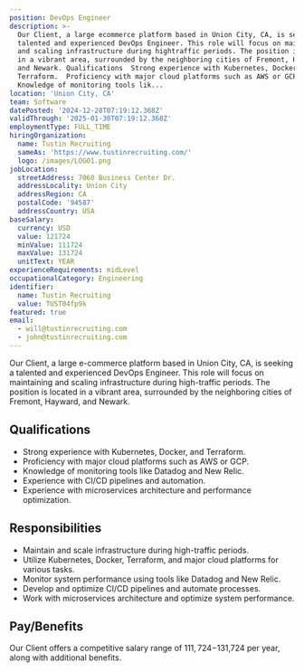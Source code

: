 ```yaml
---
position: DevOps Engineer
description: >-
  Our Client, a large ecommerce platform based in Union City, CA, is seeking a
  talented and experienced DevOps Engineer. This role will focus on maintaining
  and scaling infrastructure during hightraffic periods. The position is located
  in a vibrant area, surrounded by the neighboring cities of Fremont, Hayward,
  and Newark. Qualifications  Strong experience with Kubernetes, Docker, and
  Terraform.  Proficiency with major cloud platforms such as AWS or GCP. 
  Knowledge of monitoring tools lik...
location: 'Union City, CA'
team: Software
datePosted: '2024-12-28T07:19:12.368Z'
validThrough: '2025-01-30T07:19:12.368Z'
employmentType: FULL_TIME
hiringOrganization:
  name: Tustin Recruiting
  sameAs: 'https://www.tustinrecruiting.com/'
  logo: /images/LOGO1.png
jobLocation:
  streetAddress: 7060 Business Center Dr.
  addressLocality: Union City
  addressRegion: CA
  postalCode: '94587'
  addressCountry: USA
baseSalary:
  currency: USD
  value: 121724
  minValue: 111724
  maxValue: 131724
  unitText: YEAR
experienceRequirements: midLevel
occupationalCategory: Engineering
identifier:
  name: Tustin Recruiting
  value: TUST04fp9k
featured: true
email:
  - will@tustinrecruiting.com
  - john@tustinrecruiting.com
---
```




Our Client, a large e-commerce platform based in Union City, CA, is seeking a talented and experienced DevOps Engineer. This role will focus on maintaining and scaling infrastructure during high-traffic periods. The position is located in a vibrant area, surrounded by the neighboring cities of Fremont, Hayward, and Newark.

## Qualifications
- Strong experience with Kubernetes, Docker, and Terraform.
- Proficiency with major cloud platforms such as AWS or GCP.
- Knowledge of monitoring tools like Datadog and New Relic.
- Experience with CI/CD pipelines and automation.
- Experience with microservices architecture and performance optimization.

## Responsibilities
- Maintain and scale infrastructure during high-traffic periods.
- Utilize Kubernetes, Docker, Terraform, and major cloud platforms for various tasks.
- Monitor system performance using tools like Datadog and New Relic.
- Develop and optimize CI/CD pipelines and automate processes.
- Work with microservices architecture and optimize system performance.

## Pay/Benefits
Our Client offers a competitive salary range of $111,724-$131,724 per year, along with additional benefits.
